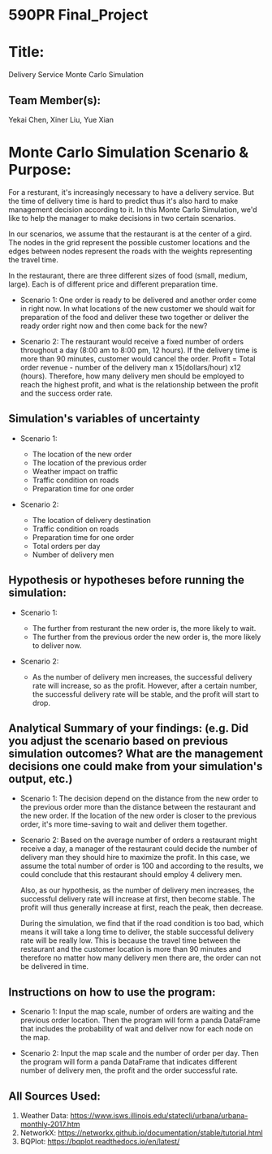 # 590PR Final_Project

# Title: 
Delivery Service Monte Carlo Simulation

## Team Member(s): 
Yekai Chen, Xiner Liu, Yue Xian

# Monte Carlo Simulation Scenario & Purpose: 

For a resturant, it's increasingly necessary to have a delivery service. But the time of delivery time is hard to predict thus it's also hard to make management decision according to it. In this Monte Carlo Simulation, we'd like to help the manager to make decisions in two certain scenarios.

In our scenarios, we assume that the restaurant is at the center of a gird. The nodes in the grid represent the possible customer locations and the edges between nodes represent the roads with the weights representing the travel time.

In the restaurant, there are three different sizes of food (small, medium, large). Each is of different price and different preparation time.

- Scenario 1: 
  One order is ready to be delivered and another order come in right now. In what locations of the new customer we should wait for preparation of the food and deliver these two together or deliver the ready order right now and then come back for the new?
  
- Scenario 2: 
  The restaurant would receive a fixed number of orders throughout a day (8:00 am to 8:00 pm, 12 hours).
If the delivery time is more than 90 minutes, customer would cancel the order.
Profit = Total order revenue - number of the delivery man x 15(dollars/hour) x12 (hours).
Therefore, how many delivery men should be employed to reach the highest profit, and what is the relationship between the profit and the success order rate.

## Simulation's variables of uncertainty

- Scenario 1:
  - The location of the new order
  - The location of the previous order
  - Weather impact on traffic
  - Traffic condition on roads
  - Preparation time for one order
  
- Scenario 2:
  - The location of delivery destination 
  - Traffic condition on roads
  - Preparation time for one order
  - Total orders per day
  - Number of delivery men
  
## Hypothesis or hypotheses before running the simulation:

- Scenario 1:
  - The further from resturant the new order is, the more likely to wait. 
  - The further from the previous order the new order is, the more likely to deliver now.
  
- Scenario 2:
  - As the number of delivery men increases, the successful delivery rate will increase, so as the profit. However, after a certain number, the successful delivery rate will be stable, and the profit will start to drop.

## Analytical Summary of your findings: (e.g. Did you adjust the scenario based on previous simulation outcomes?  What are the management decisions one could make from your simulation's output, etc.)

- Scenario 1: 
  The decision depend on the distance from the new order to the previous order more than the distance between the restaurant and the new order. If the location of the new order is closer to the previous order, it's more time-saving to wait and deliver them together. 
  
- Scenario 2:
  Based on the average number of orders a restaurant might receive a day, a manager of the restaurant could decide the number of delivery man they should hire to maximize the profit. In this case, we assume the total number of order is 100 and according to the results, we could conclude that this restaurant should employ 4 delivery men.
  
  Also, as our hypothesis, as the number of delivery men increases, the successful delivery rate will increase at first, then become stable. The profit will thus generally increase at first, reach the peak, then decrease.
  
  During the simulation, we find that if the road condition is too bad, which means it will take a long time to deliver, the stable successful delivery rate will be really low. This is because the travel time between the restaurant and the customer location is more than 90 minutes and therefore no matter how many delivery men there are, the order can not be delivered in time.
  
  
## Instructions on how to use the program:

- Scenario 1:
  Input the map scale, number of orders are waiting and the previous order location. Then the program will form a panda DataFrame that includes the probability of wait and deliver now for each node on the map. 
  
- Scenario 2:
  Input the map scale and the number of order per day. Then the program will form a panda DataFrame that indicates different number of delivery men, the profit and the order successful rate.

## All Sources Used:

1. Weather Data: https://www.isws.illinois.edu/statecli/urbana/urbana-monthly-2017.htm
2. NetworkX: https://networkx.github.io/documentation/stable/tutorial.html
3. BQPlot: https://bqplot.readthedocs.io/en/latest/

